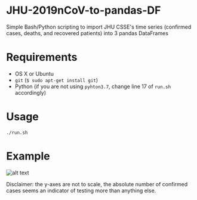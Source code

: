 # JHU-2019nCoV-to-pandas-DF
Simple Bash/Python scripting to import JHU CSSE's time series (confirmed cases, deaths, and recovered patients) into 3 pandas DataFrames

# Requirements
- OS X or Ubuntu
- `git` (`$ sudo apt-get install git`)
- Python (if you are not using `pyhton3.7`, change line 17 of `run.sh` accordingly) 

# Usage
```
./run.sh
```

# Example
![alt text](https://i.ibb.co/F3mtrZf/Screen-Shot.png "Plot")

Disclaimer: the y-axes are not to scale, the absolute number of confirmed cases seems an indicator of testing more than anything else.
